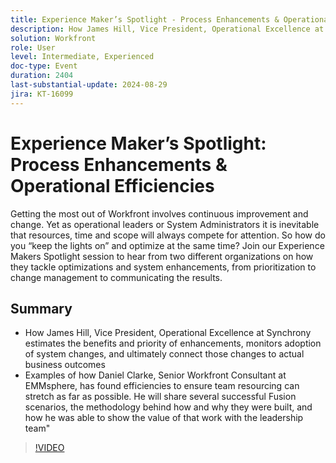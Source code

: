 ```yaml
---
title: Experience Maker’s Spotlight - Process Enhancements & Operational Efficiencies
description: How James Hill, Vice President, Operational Excellence at Synchrony estimates the benefits and priority of enhancements, monitors adoption of system changes, and ultimately connect those changes to actual business outcomes  Examples of how Daniel Clarke, Senior Workfront Consultant at EMMsphere, has found efficiencies to ensure team resourcing can stretch as far as possible. He will share several successful Fusion scenarios, the methodology behind how and why they were built, and how he was able to show the value of that work with the leadership team"
solution: Workfront
role: User
level: Intermediate, Experienced
doc-type: Event
duration: 2404
last-substantial-update: 2024-08-29
jira: KT-16099
---
```


# Experience Maker’s Spotlight: Process Enhancements & Operational Efficiencies

Getting the most out of Workfront involves continuous improvement and change. Yet as operational leaders or System Administrators it is inevitable that resources, time and scope will always compete for attention. So how do you “keep the lights on” and optimize at the same time? Join our Experience Makers Spotlight session to hear from two different organizations on how they tackle optimizations and system enhancements, from prioritization to change management to communicating the results. 

## Summary

* How James Hill, Vice President, Operational Excellence at Synchrony estimates the benefits and priority of enhancements, monitors adoption of system changes, and ultimately connect those changes to actual business outcomes 
* Examples of how Daniel Clarke, Senior Workfront Consultant at EMMsphere, has found efficiencies to ensure team resourcing can stretch as far as possible. He will share several successful Fusion scenarios, the methodology behind how and why they were built, and how he was able to show the value of that work with the leadership team"

>[!VIDEO](https://video.tv.adobe.com/v/3433199/?learn=on)
